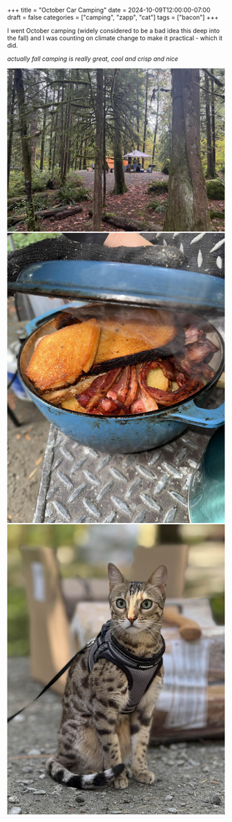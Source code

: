 +++
title = "October Car Camping"
date = 2024-10-09T12:00:00-07:00
draft = false
categories = ["camping", "zapp", "cat"]
tags = ["bacon"]
+++

I went October camping (widely considered to be a bad idea this deep into the fall) and I was counting on climate change to make it practical - which it did.

_actually fall camping is really great, cool and crisp and nice_

[![](./camping.jpeg)](./camping.jpeg)
[![](./camping-2.jpeg)](./camping-2.jpeg)
[![](./camping-3.jpeg)](./camping-3.jpeg)
